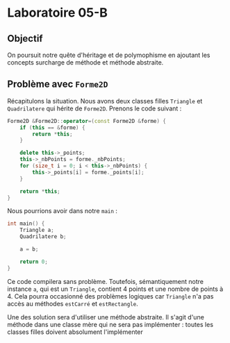 # Laboratoire 05-B

## Objectif

On poursuit notre quête d'héritage et de polymophisme en ajoutant les concepts surcharge de méthode et méthode abstraite.

## Problème avec `Forme2D`

Récapitulons la situation. Nous avons deux classes filles `Triangle` et `Quadrilatere` qui hérite de `Forme2D`. Prenons le code suivant :

```cpp
Forme2D &Forme2D::operator=(const Forme2D &forme) {
    if (this == &forme) {
        return *this;
    }

    delete this->_points;
    this->_nbPoints = forme._nbPoints;
    for (size_t i = 0; i < this->_nbPoints) {
        this->_points[i] = forme._points[i];
    }

    return *this;
}
```

Nous pourrions avoir dans notre `main` :

```cpp
int main() {
    Triangle a;
    Quadrilatere b;

    a = b;

    return 0;
}
```

Ce code compilera sans problème. Toutefois, sémantiquement notre instance `a`, qui est un `Triangle`, contient 4 points et une nombre de points à 4. Cela pourra occasionné des problèmes logiques car `Triangle` n'a pas accès au méthodes `estCarré` et `estRectangle`.

Une des solution sera d'utiliser une méthode abstraite. Il s'agit d'une méthode dans une classe mère qui ne sera pas implémenter : toutes les classes filles doivent absolument l'implémenter